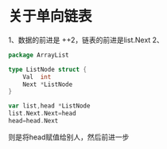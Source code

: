 # 关于单向链表
1、数据的前进是 ++2，链表的前进是list.Next
2、
```go
package ArrayList

type ListNode struct {
	Val  int
	Next *ListNode
}

var list,head *ListNode
list.Next.Next=head
head=head.Next
```
   则是将head赋值给别人，然后前进一步 
    

